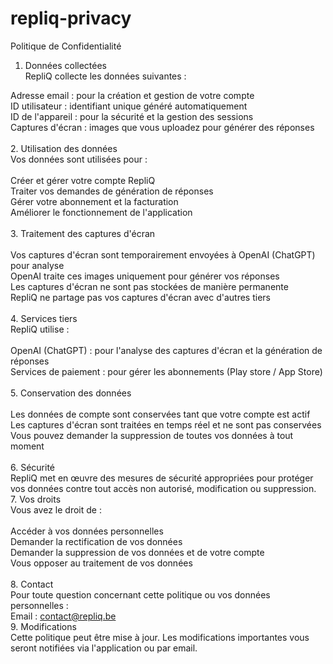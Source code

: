 # repliq-privacy
Politique de Confidentialité <br>

1. Données collectées <br>
RepliQ collecte les données suivantes : <br>

Adresse email : pour la création et gestion de votre compte <br>
ID utilisateur : identifiant unique généré automatiquement <br>
ID de l'appareil : pour la sécurité et la gestion des sessions <br>
Captures d'écran : images que vous uploadez pour générer des réponses <br>
<br>
2. Utilisation des données <br>
Vos données sont utilisées pour : <br>
<br>
Créer et gérer votre compte RepliQ <br>
Traiter vos demandes de génération de réponses <br>
Gérer votre abonnement et la facturation <br>
Améliorer le fonctionnement de l'application <br>
<br>
3. Traitement des captures d'écran <br>
<br>
Vos captures d'écran sont temporairement envoyées à OpenAI (ChatGPT) pour analyse <br>
OpenAI traite ces images uniquement pour générer vos réponses <br>
Les captures d'écran ne sont pas stockées de manière permanente <br>
RepliQ ne partage pas vos captures d'écran avec d'autres tiers <br>
<br>
4. Services tiers <br>
RepliQ utilise : <br>
<br>
OpenAI (ChatGPT) : pour l'analyse des captures d'écran et la génération de réponses <br>
Services de paiement : pour gérer les abonnements (Play store / App Store) <br>
<br>
5. Conservation des données <br>
<br>
Les données de compte sont conservées tant que votre compte est actif <br>
Les captures d'écran sont traitées en temps réel et ne sont pas conservées <br>
Vous pouvez demander la suppression de toutes vos données à tout moment <br>
<br>
6. Sécurité <br>
RepliQ met en œuvre des mesures de sécurité appropriées pour protéger vos données contre tout accès non autorisé, modification ou suppression. <br>
7. Vos droits <br>
Vous avez le droit de : <br>
<br>
Accéder à vos données personnelles <br>
Demander la rectification de vos données <br>
Demander la suppression de vos données et de votre compte <br>
Vous opposer au traitement de vos données <br>
<br>
8. Contact <br>
Pour toute question concernant cette politique ou vos données personnelles : <br>
Email : contact@repliq.be <br>
9. Modifications <br>
Cette politique peut être mise à jour. Les modifications importantes vous seront notifiées via l'application ou par email. <br>
